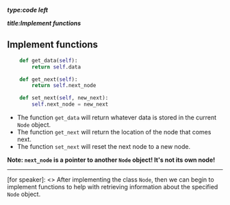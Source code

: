 _**type:code left**_

_**title:Implement functions**_
## Implement functions
```python
    def get_data(self):
        return self.data

    def get_next(self):
        return self.next_node 

    def set_next(self, new_next):
        self.next_node = new_next
```
- The function `get_data` will return whatever data is stored in the current `Node` object.
- The function `get_next` will return the location of the node that comes next.
- The function `set_next` will reset the next node to a new node.

**Note: `next_node` is a pointer to another `Node` object! It's not its own node!**

-------------------------------------------------

[for speaker]: <> After implementing the class `Node`, then we can begin to implement functions to help with retrieving information about the specified `Node` object.
